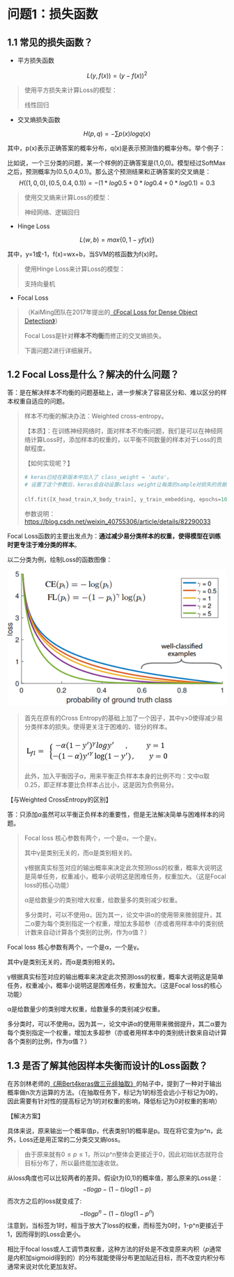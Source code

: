 # 问题1：损失函数

## 1.1 常见的损失函数？

- 平方损失函数

$$
L(y,f(x))=(y-f(x))^2
$$

> 使用平方损失来计算Loss的模型：
>
> 线性回归

- 交叉熵损失函数

$$
H(p,q)=-\sum p(x)logq(x)
$$

其中，p(x)​表示正确答案的概率分布，q(x)​是表示预测值的概率分布。举个例子：

比如说，一个三分类的问题，某一个样例的正确答案是(1,0,0)。模型经过SoftMax之后，预测概率为(0.5,0.4,0.1)。那么这个预测结果和正确答案的交叉熵是：
$$
H((1,0,0),(0.5,0.4,0.1))=-(1*log0.5+0*log0.4+0*log0.1)=0.3
$$

> 使用交叉熵来计算Loss的模型：
>
> 神经网络、逻辑回归

- Hinge Loss

$$
L(w,b)=max\{0,1-yf(x)\}
$$

其中，y=1或-1​，f(x)=wx+b，当SVM的核函数为f(x)时。

> 使用Hinge Loss来计算Loss的模型：
>
> 支持向量机

- Focal Loss

> （KaiMing团队在2017年提出的[《Focal Loss for Dense Object Detection》](https://arxiv.org/abs/1708.02002)）
>
> Focal Loss是针对**样本不均衡**而修正的交叉熵损失。
>
> 下面问题2进行详细展开。

## 1.2 Focal Loss是什么？解决的什么问题？

答：是在解决样本不均衡的问题基础上，进一步解决了容易区分和、难以区分的样本权重自适应的问题。

> 样本不均衡的解决办法：Weighted cross-entropy。
>
> 【本质】：在训练神经网络时，面对样本不均衡问题，我们是可以在神经网络计算Loss时，添加样本的权重的，以平衡不同数量的样本对于Loss的贡献程度。
>
> 【如何实现呢？】
>
> ```python
> # keras已经在新版本中加入了 class_weight = 'auto'。
> # 设置了这个参数后，keras会自动设置class weight让每类的sample对损失的贡献相等
> 
> clf.fit([X_head_train,X_body_train], y_train_embedding, epochs=10, batch_size=128, class_weight = 'auto', validation_data= [[X_head_validate, X_body_validate], y_validate_embedding], callbacks = [tsb])
> ```
>
> 参数说明：https://blog.csdn.net/weixin_40755306/article/details/82290033



Focal Loss函数的主要出发点为：**通过减少易分类样本的权重，使得模型在训练时更专注于难分类的样本**。

以二分类为例，绘制Loss的函数图像：

![](https://raw.githubusercontent.com/anxiang1836/FigureBed/master/img/20200130214251.png)



> 首先在原有的Cross Entropy的基础上加了一个因子，其中γ>0使得减少易分类样本的损失。使得更关注于困难的、错分的样本。
>
> ![](https://raw.githubusercontent.com/anxiang1836/FigureBed/master/img/20200130221931.png)
>
> 此外，加入平衡因子α，用来平衡正负样本本身的比例不均：文中α取0.25，即正样本要比负样本占比小，这是因为负例易分。

【与Weighted CrossEntropy的区别】

答：只添加$\alpha$虽然可以平衡正负样本的重要性，但是无法解决简单与困难样本的问题。

> Focal loss 核心参数有两个，一个是α，一个是γ。
>
> 其中γ是类别无关的，而α是类别相关的。
>
> γ根据真实标签对应的输出概率来决定此次预测loss的权重，概率大说明这是简单任务，权重减小，概率小说明这是困难任务，权重加大。（这是Focal loss的核心功能）
>
> α是给数量少的类别增大权重，给数量多的类别减少权重。
>
> 多分类时，可以不使用α，因为其一，论文中讲α的使用带来微弱提升，其二α要为每个类别指定一个权重，增加太多超参（亦或者用样本中的类别统计数来自动计算各个类别的比例，作为α值？）

Focal loss 核心参数有两个，一个是α，一个是γ。

其中γ是类别无关的，而α是类别相关的。

γ根据真实标签对应的输出概率来决定此次预测loss的权重，概率大说明这是简单任务，权重减小，概率小说明这是困难任务，权重加大。（这是Focal loss的核心功能）

α是给数量少的类别增大权重，给数量多的类别减少权重。

多分类时，可以不使用α，因为其一，论文中讲α的使用带来微弱提升，其二α要为每个类别指定一个权重，增加太多超参（亦或者用样本中的类别统计数来自动计算各个类别的比例，作为α值？）

## 1.3 是否了解其他因样本失衡而设计的Loss函数？

在苏剑林老师的[《用Bert4keras做三元组抽取》](https://spaces.ac.cn/archives/7161)的帖子中，提到了一种对于输出概率做n次方运算的方法。（在抽取任务下，标记为1的标签会远小于标记为0的，因此需要有针对性的提高标记为1的对权重的影响，降低标记为0对权重的影响）

【解决方案】

具体来说，原来输出一个概率值p，代表类别1的概率是p。现在将它变为p^n，此外，Loss还是用正常的二分类交叉熵loss。

> 由于原来就有$0≤p≤1$，所以p^n​整体会更接近于0，因此初始状态就符合目标分布了，所以最终能加速收敛。

从loss角度也可以比较两者的差异。假设t为(0,1)的概率值，那么原来的Loss是：
$$
−tlogp−(1−t)log(1−p)
$$
而次方之后的loss就变成了:
$$
−tlogp^n−(1−t)log(1−p^n)
$$
注意到，当标签为1时，相当于放大了loss的权重，而标签为0时，1-p^n​更接近于1，因而得到的Loss会更小。

相比于focal loss或人工调节类权重，这种方法的好处是不改变原来内积（$p$通常是内积加sigmoid得到的）的分布就能使得分布更加贴近目标，而不改变内积分布通常来说对优化更加友好。